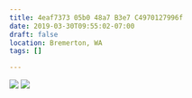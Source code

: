 ```yaml
---
title: 4eaf7373 05b0 48a7 B3e7 C4970127996f
date: 2019-03-30T09:55:02-07:00
draft: false
location: Bremerton, WA
tags: []

---
```




![](https://d17enza3bfujl8.cloudfront.net/L1000433.jpg)
![](https://d17enza3bfujl8.cloudfront.net/L1000432.jpg)


